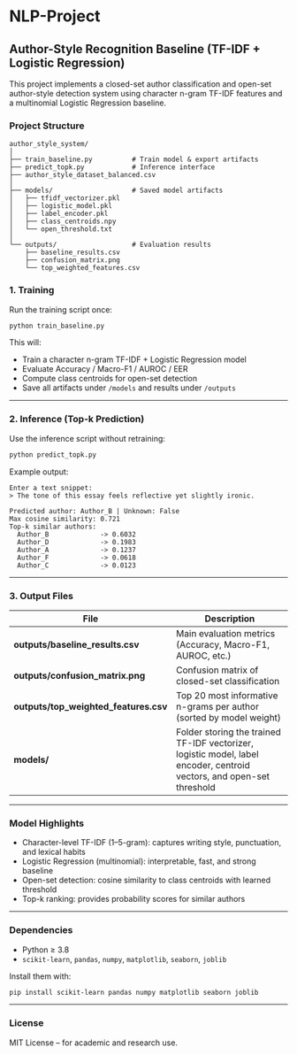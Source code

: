 # NLP-Project

## Author-Style Recognition Baseline (TF-IDF + Logistic Regression)

This project implements a closed-set author classification and open-set author-style detection system using character n-gram TF-IDF features and a multinomial Logistic Regression baseline.

### Project Structure

```
author_style_system/
│
├── train_baseline.py          # Train model & export artifacts
├── predict_topk.py            # Inference interface
├── author_style_dataset_balanced.csv
│
├── models/                    # Saved model artifacts
│   ├── tfidf_vectorizer.pkl
│   ├── logistic_model.pkl
│   ├── label_encoder.pkl
│   ├── class_centroids.npy
│   └── open_threshold.txt
│
└── outputs/                   # Evaluation results
    ├── baseline_results.csv
    ├── confusion_matrix.png
    └── top_weighted_features.csv
```

### 1. Training
Run the training script once:

```bash
python train_baseline.py
```

This will:

- Train a character n-gram TF-IDF + Logistic Regression model  
- Evaluate Accuracy / Macro-F1 / AUROC / EER  
- Compute class centroids for open-set detection  
- Save all artifacts under `/models` and results under `/outputs`

---

### 2. Inference (Top-k Prediction)

Use the inference script without retraining:

```bash
python predict_topk.py
```

Example output:

```
Enter a text snippet:
> The tone of this essay feels reflective yet slightly ironic.

Predicted author: Author_B | Unknown: False
Max cosine similarity: 0.721
Top-k similar authors:
  Author_B             -> 0.6032
  Author_D             -> 0.1983
  Author_A             -> 0.1237
  Author_F             -> 0.0618
  Author_C             -> 0.0123
```

---

### 3. Output Files

| File                                  | Description                                                  |
| ------------------------------------- | ------------------------------------------------------------ |
| **outputs/baseline_results.csv**      | Main evaluation metrics (Accuracy, Macro-F1, AUROC, etc.)    |
| **outputs/confusion_matrix.png**      | Confusion matrix of closed-set classification                |
| **outputs/top_weighted_features.csv** | Top 20 most informative n-grams per author (sorted by model weight) |
| **models/**                           | Folder storing the trained TF-IDF vectorizer, logistic model, label encoder, centroid vectors, and open-set threshold |

---

### Model Highlights

- Character-level TF-IDF (1–5-gram): captures writing style, punctuation, and lexical habits  
- Logistic Regression (multinomial): interpretable, fast, and strong baseline  
- Open-set detection: cosine similarity to class centroids with learned threshold  
- Top-k ranking: provides probability scores for similar authors  

---

###  Dependencies

- Python ≥ 3.8  
- `scikit-learn`, `pandas`, `numpy`, `matplotlib`, `seaborn`, `joblib`

Install them with:

```bash
pip install scikit-learn pandas numpy matplotlib seaborn joblib
```

---

###  License

MIT License – for academic and research use.